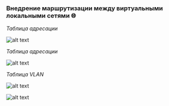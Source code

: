 ### Внедрение маршрутизации между виртуальными локальными сетями <ya-tr-span data-index="872-0" data-translated="true" data-source-lang="en" data-target-lang="ru" data-value="🌐" data-translation="🌐" data-ch="0" data-type="trSpan" style="visibility: initial !important;" data-selected="false">🌐</ya-tr-span>

*Таблица адресации*

![alt text](https://github.com/Eliminir/OTUSLABS/blob/Labs/LAB6/1.JPG)

*Таблица адресации*

![alt text](https://github.com/Eliminir/OTUSLABS/blob/Labs/LAB6/2.JPG)

*Таблица VLAN*

![alt text](https://github.com/Eliminir/OTUSLABS/blob/Labs/LAB6/3.JPG)

![alt text](https://github.com/Eliminir/OTUSLABS/blob/Labs/LAB6/4.JPG)


